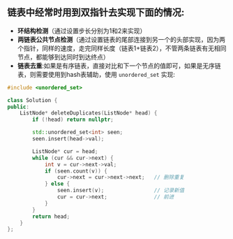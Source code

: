 ## 链表中经常时用到双指针去实现下面的情况:
- **环结构检测**（通过设置步长分别为1和2来实现）
- **两链表公共节点检测**（通过设置链表的尾部连接到另一个的头部实现，因为两个指针，同样的速度，走完同样长度（链表1+链表2），不管两条链表有无相同节点，都能够到达同时到达终点）
- **链表去重**:如果是有序链表，直接对比和下一个节点的值即可，如果是无序链表，则需要使用到hash表辅助，使用 `unordered_set` 实现:
```cpp
#include <unordered_set>

class Solution {
public:
    ListNode* deleteDuplicates(ListNode* head) {
        if (!head) return nullptr;

        std::unordered_set<int> seen;
        seen.insert(head->val);

        ListNode* cur = head;
        while (cur && cur->next) {
            int v = cur->next->val;
            if (seen.count(v)) {
                cur->next = cur->next->next;   // 删除重复
            } else {
                seen.insert(v);                // 记录新值
                cur = cur->next;               // 前进
            }
        }
        return head;
    }
};
```